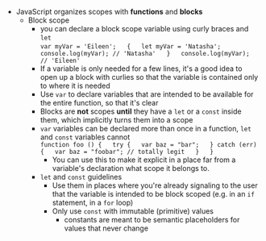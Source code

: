 - JavaScript organizes scopes with **functions** and **blocks**
    - Block scope
        - you can declare a block scope variable using curly braces and `let`  
            `var myVar = 'Eileen';  
            {  
            let myVar = 'Natasha';  
            console.log(myVar); // 'Natasha'  
            }  
            console.log(myVar); // 'Eileen'  
            `
        - If a variable is only needed for a few lines, it's a good idea to open up a block with curlies so that the variable is contained only to where it is needed
        - Use `var` to declare variables that are intended to be available for the entire function, so that it's clear
        - Blocks are **not** scopes **until** they have a `let` or a `const` inside them, which implicitly turns them into a scope
        - `var` variables can be declared more than once in a function, `let` and `const` variables cannot  
            `function foo () {  
            try {  
            var baz = "bar";  
            } catch (err) {  
            var baz = "foobar"; // totally legit  
            }  
            }`
            - You can use this to make it explicit in a place far from a variable's declaration what scope it belongs to.
        - `let` and `const` guidelines
            - Use them in places where you're already signaling to the user that the variable is intended to be block scoped (e.g. in an `if` statement, in a `for` loop)
            - Only use `const` with immutable (primitive) values
                - constants are meant to be semantic placeholders for values that never change